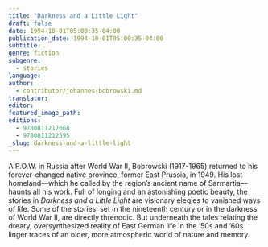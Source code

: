 ```yaml
---
title: "Darkness and a Little Light"
draft: false
date: 1994-10-01T05:00:35-04:00
publication_date: 1994-10-01T05:00:35-04:00
subtitle:
genre: fiction
subgenre:
  - stories
language:
author:
  - contributor/johannes-bobrowski.md
translator:
editor:
featured_image_path:
editions:
  - 9780811217668
  - 9780811212595
_slug: darkness-and-a-little-light
---
```


A P.O.W. in Russia after World War II, Bobrowski (1917-1965) returned to his forever-changed native province, former East Prussia, in 1949\. His lost homeland––which he called by the region’s ancient name of Sarmartia––haunts all his work. Full of longing and an astonishing poetic beauty, the stories in _Darkness and a Little Light_ are visionary elegies to vanished ways of life. Some of the stories, set in the nineteenth century or in the darkness of World War II, are directly threnodic. But underneath the tales relating the dreary, oversynthesized reality of East German life in the ’50s and ’60s linger traces of an older, more atmospheric world of nature and memory.

